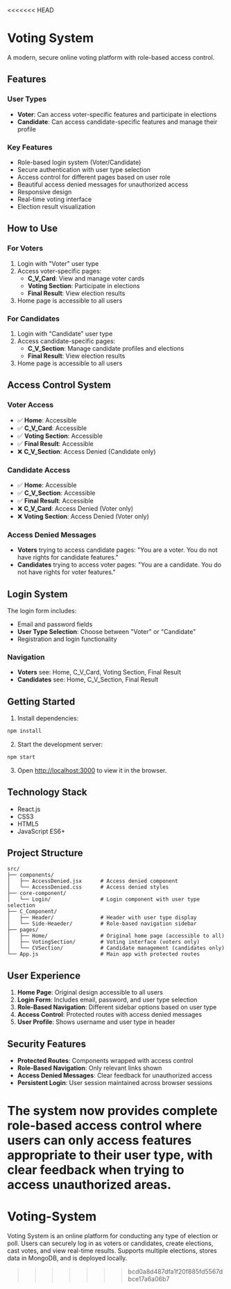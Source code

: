 <<<<<<< HEAD
# Voting System

A modern, secure online voting platform with role-based access control.

## Features

### User Types
- **Voter**: Can access voter-specific features and participate in elections
- **Candidate**: Can access candidate-specific features and manage their profile

### Key Features
- Role-based login system (Voter/Candidate)
- Secure authentication with user type selection
- Access control for different pages based on user role
- Beautiful access denied messages for unauthorized access
- Responsive design
- Real-time voting interface
- Election result visualization

## How to Use

### For Voters
1. Login with "Voter" user type
2. Access voter-specific pages:
   - **C_V_Card**: View and manage voter cards
   - **Voting Section**: Participate in elections
   - **Final Result**: View election results
3. Home page is accessible to all users

### For Candidates
1. Login with "Candidate" user type
2. Access candidate-specific pages:
   - **C_V_Section**: Manage candidate profiles and elections
   - **Final Result**: View election results
3. Home page is accessible to all users

## Access Control System

### Voter Access
- ✅ **Home**: Accessible
- ✅ **C_V_Card**: Accessible
- ✅ **Voting Section**: Accessible
- ✅ **Final Result**: Accessible
- ❌ **C_V_Section**: Access Denied (Candidate only)

### Candidate Access
- ✅ **Home**: Accessible
- ✅ **C_V_Section**: Accessible
- ✅ **Final Result**: Accessible
- ❌ **C_V_Card**: Access Denied (Voter only)
- ❌ **Voting Section**: Access Denied (Voter only)

### Access Denied Messages
- **Voters** trying to access candidate pages: "You are a voter. You do not have rights for candidate features."
- **Candidates** trying to access voter pages: "You are a candidate. You do not have rights for voter features."

## Login System

The login form includes:
- Email and password fields
- **User Type Selection**: Choose between "Voter" or "Candidate"
- Registration and login functionality

### Navigation
- **Voters** see: Home, C_V_Card, Voting Section, Final Result
- **Candidates** see: Home, C_V_Section, Final Result

## Getting Started

1. Install dependencies:
```bash
npm install
```

2. Start the development server:
```bash
npm start
```

3. Open [http://localhost:3000](http://localhost:3000) to view it in the browser.

## Technology Stack

- React.js
- CSS3
- HTML5
- JavaScript ES6+

## Project Structure

```
src/
├── components/
│   ├── AccessDenied.jsx      # Access denied component
│   └── AccessDenied.css      # Access denied styles
├── core-component/
│   └── Login/                # Login component with user type selection
├── C_Component/
│   ├── Header/               # Header with user type display
│   └── Side-Heaeder/         # Role-based navigation sidebar
├── pages/
│   ├── Home/                 # Original home page (accessible to all)
│   ├── VotingSection/        # Voting interface (voters only)
│   └── CVSection/            # Candidate management (candidates only)
└── App.js                    # Main app with protected routes
```

## User Experience

1. **Home Page**: Original design accessible to all users
2. **Login Form**: Includes email, password, and user type selection
3. **Role-Based Navigation**: Different sidebar options based on user type
4. **Access Control**: Protected routes with access denied messages
5. **User Profile**: Shows username and user type in header

## Security Features

- **Protected Routes**: Components wrapped with access control
- **Role-Based Navigation**: Only relevant links shown
- **Access Denied Messages**: Clear feedback for unauthorized access
- **Persistent Login**: User session maintained across browser sessions

The system now provides complete role-based access control where users can only access features appropriate to their user type, with clear feedback when trying to access unauthorized areas.
=======
# Voting-System
Voting System is an online platform for conducting any type of election or poll. Users can securely log in as voters or candidates, create elections, cast votes, and view real-time results. Supports multiple elections, stores data in MongoDB, and is deployed locally.
>>>>>>> bcd0a8d487dfa1f20f885fd5567dbce17a6a06b7
